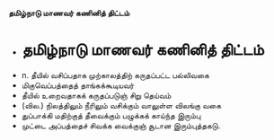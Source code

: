 **தமிழ்நாடு மாணவர் கணினித் திட்டம்**
- # தமிழ்நாடு மாணவர் கணினித் திட்டம்
- n. தீயில் வசிப்பதாக முற்காலத்திற் கருதப்பட்ட பல்லிவகை
- மிகுவெப்பத்தைத் தாங்கக்கூடியவர்
- தீயில் உறைவதாகக் கருதப்படுஞ் சிறு தெய்வம்
- (வில.) நிலத்திலும் நீரிலும் வசிக்கும் வாலுள்ள விலங்கு வகை
- துப்பாக்கி மதிற்குத் தீவைக்கும் பழுக்கக் காய்ந்த இரும்பு
- முட்டை அப்பத்தைச் சிவக்க வைக்குஞ் சூடான இரும்புத்தகடு.

